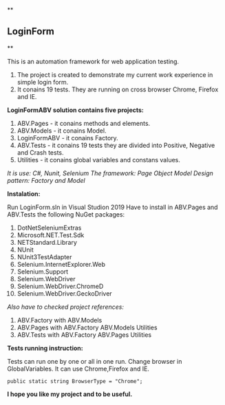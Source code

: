 ﻿
**

## LoginForm

**

This is an automation framework for web application testing. 

 1. The project is created to demonstrate my current work experience in
   simple login form.
 2. It conains 19 tests. They are running on cross browser Chrome, Firefox
   and IE.

**LoginFormABV solution contains five projects:**

 1. ABV.Pages - it conains methods and elements.
 2. ABV.Models - it conains Model.
 3. LoginFormABV - it conains Factory.
 4. ABV.Tests - it conains 19 tests they are divided into Positive,
    Negative and Crash tests.
 5. Utilities - it conains global variables and constans values.

*It is use: C#, Nunit, Selenium
The framework: Page Object Model
Design pattern: Factory and Model*

**Instalation:**

Run LoginForm.sln in Visual Studion 2019
Have to install in ABV.Pages and ABV.Tests the following NuGet packages:

 1. DotNetSeleniumExtras 
 2. Microsoft.NET.Test.Sdk 
 3. NETStandard.Library
 4. NUnit
 5. NUnit3TestAdapter
 6. Selenium.InternetExplorer.Web
 7. Selenium.Support
 8. Selenium.WebDriver
 9. Selenium.WebDriver.ChromeD
 10. Selenium.WebDriver.GeckoDriver

*Also have to checked project references:*

 1. ABV.Factory with ABV.Models
 2. ABV.Pages with  ABV.Factory  ABV.Models  Utilities
 3. ABV.Tests with  ABV.Factory  ABV.Pages   Utilities

**Tests running instruction:**

Tests can run one by one or all in one run.
Change browser in GlobalVariables. It can use  Chrome,Firefox and IE.

    public static string BrowserType = "Chrome";

**I hope you like my project and to be useful.**

